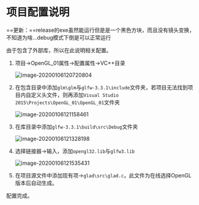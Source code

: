 # 项目配置说明

==更新：==release的exe虽然能运行但是是一个黑色方块，而且没有镜头变换，不知道为啥...debug模式下倒是可以正常运行

由于包含了外部库，所以在此说明相关配置。

1. 项目→OpenGL_01属性→配置属性→VC++目录

   ![image-20200106120720804](D:\Files\大三\计算机图形学\Readme.assets\image-20200106120720804.png)

2. 在包含目录中添加`glm\glm`与`glfw-3.3.1\include`文件夹，若项目无法找到项目内自定义头文件，则再添加`Visual Studio 2015\Projects\OpenGL_01\OpenGL_01`文件夹

   ![image-20200106121158461](D:\Files\大三\计算机图形学\Readme.assets\image-20200106121158461.png)

3. 在库目录中添加`glfw-3.3.1\build\src\Debug`文件夹

   ![image-20200106121328198](D:\Files\大三\计算机图形学\Readme.assets\image-20200106121328198.png)

4. 选择链接器→输入，添加`opengl32.lib`与`glfw3.lib`

   ![image-20200106121535431](D:\Files\大三\计算机图形学\Readme.assets\image-20200106121535431.png)
   
5. 在项目源文件中添加现有项→`glad\src\glad.c`，此文件为在线选择OpenGL版本后自动生成。

配置完成。
